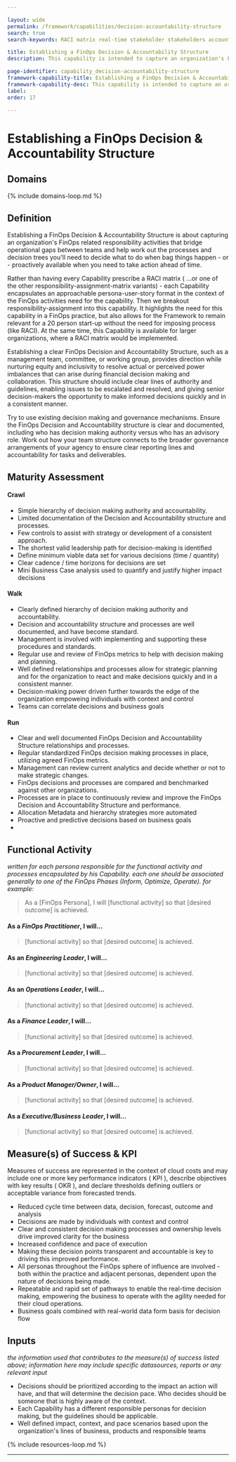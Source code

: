 ```yaml
---

layout: wide
permalink: /framework/capabilities/decision-accountability-structure
search: true
search-keywords: RACI matrix real-time stakeholder stakeholders accountable responsible consulted informed alignment organization

title: Establishing a FinOps Decision & Accountability Structure
description: This capability is intended to capture an organization's FinOps related responsibility activities that bridge operational gaps between teams and help work out the processes and decision trees you'll need to decide what to do when bag things happen - or - proactively available when you need to take action ahead of time.

page-identifier: capability_decision-accountability-structure
framework-capability-title: Establishing a FinOps Decision & Accountability Structure
framework-capability-desc: This capability is intended to capture an organization's FinOps related responsibility activities that bridge operational gaps between teams and help work out the processes and decision trees you'll need to decide what to do when bag things happen - or - proactively available when you need to take action ahead of time.
label:
order: 17

---
```


# Establishing a FinOps Decision & Accountability Structure


## Domains
<!-- _x-ref to the FinOps Domain(s) to which this Capability corresponds_ -->
{% include domains-loop.md %}


## Definition
Establishing a FinOps Decision & Accountability Structure is about capturing an organization's FinOps related responsibility activities that bridge operational gaps between teams and help work out the processes and decision trees you'll need to decide what to do when bag things happen - or - proactively available when you need to take action ahead of time.

Rather than having every Capability prescribe a RACI matrix ( ...or one of the other responsibility-assignment-matrix variants) - each Capability encapsulates an approachable persona-user-story format in the context of the FinOps activities need for the capability.  Then we breakout responsibility-assignment into this capability.  It highlights the need for this capability in a FinOps practice, but also allows for the Framework to remain relevant for a 20 person start-up without the need for imposing process (like RACI). At the same time, this Capability is available for larger organizations, where a RACI matrix would be implemented.

Establishing a clear FinOps Decision and Accountability Structure, such as a management team, committee, or working group, provides direction while nurturing equity and inclusivity to resolve actual or perceived power imbalances that can arise during financial decision making and collaboration. This structure should include clear lines of authority and guidelines, enabling issues to be escalated and resolved, and giving senior decision-makers the opportunity to make informed decisions quickly and in a consistent manner.

Try to use existing decision making and governance mechanisms. Ensure the FinOps Decision and Accountability structure is clear and documented, including who has decision making authority versus who has an advisory role. Work out how your team structure connects to the broader governance arrangements of your agency to ensure clear reporting lines and accountability for tasks and deliverables.




## Maturity Assessment

#### Crawl
- Simple hierarchy of decision making authority and accountability.
- Limited documentation of the Decision and Accountability structure and processes.
- Few controls to assist with strategy or development of a consistent approach.
- The shortest valid leadership path for decision-making is identified
- Define minimum viable data set for various decisions (time / quantity)
- Clear cadence / time horizons for decisions are set
- Mini Business Case analysis used to quantify and justify higher impact decisions




#### Walk
- Clearly defined hierarchy of decision making authority and accountability.
- Decision and accountability structure and processes are well documented, and have become standard.
- Management is involved with implementing and supporting these procedures and standards.
- Regular use and review of FinOps metrics to help with decision making and planning.
- Well defined relationships and processes allow for strategic planning and for the organization to react and make decisions quickly and in a consistent manner.
- Decision-making power driven further towards the edge of the organization empoweing individuals with context and control
- Teams can correlate decisions and business goals


#### Run
- Clear and well documented FinOps Decision and Accountability Structure relationships and processes.
- Regular standardized FinOps decision making processes in place, utilizing agreed FinOps metrics.
- Management can review current analytics and decide whether or not to make strategic changes.
- FinOps decisions and processes are compared and benchmarked against other organizations.
- Processes are in place to continuously review and improve the FinOps Decision and Accountability Structure and performance.
- Allocation Metadata and hierarchy strategies more automated
- Proactive and predictive decisions based on business goals
-




## Functional Activity
_written for each persona responsible for the functional activity and processes encapsulated by his Capability.  each one should be associated generally to one of the FinOps Phases (Inform, Optimize, Operate). for example:_
>As a [FinOps Persona], I will [functional activity] so that [desired outcome] is achieved.

#### As a *FinOps Practitioner*, I will...
>[functional activity] so that [desired outcome] is achieved.


#### As an *Engineering Leader*, I will...
>[functional activity] so that [desired outcome] is achieved.


#### As an *Operations Leader*, I will...
>[functional activity] so that [desired outcome] is achieved.


#### As a *Finance Leader*, I will...
>[functional activity] so that [desired outcome] is achieved.


#### As a *Procurement Leader*, I will...
>[functional activity] so that [desired outcome] is achieved.


#### As a *Product Manager/Owner*, I will...
>[functional activity] so that [desired outcome] is achieved.


#### As a *Executive/Business Leader*, I will...
>[functional activity] so that [desired outcome] is achieved.



## Measure(s) of Success & KPI
Measures of success are represented in the context of cloud costs and may include one or more key performance indicators ( KPI ), describe objectives with key results ( OKR ), and declare thresholds defining outliers or acceptable variance from forecasted trends.

- Reduced cycle time between data, decision, forecast, outcome and analysis
- Decisions are made by individuals with context and control
- Clear and consistent decision making processes and ownership levels drive improved clarity for the business
- Increased confidence and pace of execution
- Making these decision points transparent and accountable is key to driving this improved performance.
- All personas throughout the FinOps sphere of influence are involved - both within the practice and adjacent personas, dependent upon the nature of decisions being made.
- Repeatable and rapid set of pathways to enable the real-time decision making, empowering the business to operate with the agility needed for their cloud operations.
- Business goals combined with real-world data form basis for decision flow



## Inputs
_the information used that contributes to the measure(s) of success listed above; information here may include specific datasources, reports or any relevant input_

- Decisions should be prioritized according to the impact an action will have, and that will determine the decision pace. Who decides should be someone that is highly aware of the context.
- Each Capability has a different responsible personas for decision making, but the guidelines should be applicable.
- Well defined impact, context, and pace scenarios based upon the organization's lines of business, products and responsible teams





<!-- REAL WORLD RESOURCES, PROJECTS, PLAYBOOKS, GUIDES AND STORIES -->

{% include resources-loop.md %}

---

